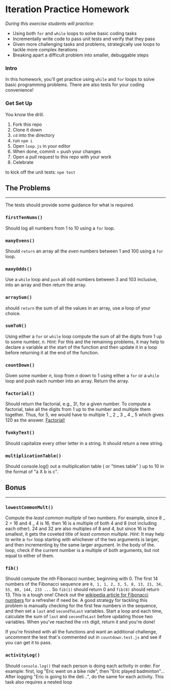# Iteration Practice Homework

_During this exercise students will practice:_

- Using both `for` and `while` loops to solve basic coding tasks
- Incrementally write code to pass unit tests and verify that they pass
- Given more challenging tasks and problems, strategically use loops to tackle more complex iterations
- Breaking apart a difficult problem into smaller, debuggable steps

### Intro

In this homework, you'll get practice using `while` and `for` loops to solve basic programming problems. There are also tests for your coding convenience!

### Get Set Up

You know the drill.

1. Fork this repo
1. Clone it down
1. `cd` into the directory
1. run `npm i`
1. Open `loop.js` in your editor
1. When done, commit + push your changes
1. Open a pull request to this repo with your work
1. Celebrate

to kick off the unit tests: `npm test`

## The Problems

---

The tests should provide some guidance for what is required.

### `firstTenNums()`

Should log all numbers from 1 to 10 using a `for` loop.

### `manyEvens()`

Should `return` an array all the _even_ numbers between 1 and 100 using a `for` loop.

### `manyOdds()`

Use a `while` loop and `push` all odd numbers between 3 and 103 inclusive, into an array and then return the array.

### `arraySum()`

should `return` the sum of all the values in an array, use a loop of your choice.

### `sumToN()`

Using either a `for` or `while` loop compute the sum of all the digits from 1 up to some number, _n_. _Hint:_ For this and the remaining problems, it may help to declare a variable at the start of the function and then update it in a loop before returning it at the end of the function.

### `countDown()`

Given some number _n_, loop from _n_ down to 1 using either a `for` or a `while` loop and push each number into an array. Return the array.

### `factorial()`

Should return the factorial, e.g., 3!, for a given number. To compute a factorial, take all the digits from 1 up to the number and multiple them together. Thus, for 5, we would have to multiple 1 _ 2 _ 3 _ 4 _ 5 which gives 120 as the answer.
[Factorial!](https://en.wikipedia.org/wiki/Factorial)

### `funkyText()`

Should capitalize every other letter in a string. It should return a new string.

### `multiplicationTable()`

Should console.log() out a multiplication table ( or "times table" ) up to 10 in the format of "a X b is c".



## Bonus

---

### `lowestCommonMult()`

Compute the _least common multiple_ of two numbers. For example, since 8 _ 2 = 16 and 4 _ 4 is 16, then 16 is a multiple of both 4 and 8 (not including each other). 24 and 32 are also multiples of 8 and 4, but since 16 is the smallest, it gets the coveted title of _least common multiple_. _Hint:_ It may help to write a `for` loop starting with whichever of the two arguments is larger, and then incrementing by the same larger argument. In the body of the. loop, check if the current number is a multiple of both arguments, but not equal to either of them.

### `fib()`

Should compute the _nth_ Fibonacci number, beginning with 0. The first 14 numbers of the Fibonacci sequence are `0, 1, 1, 2, 3, 5, 8, 13, 21, 34, 55, 89, 144, 233 ...` So `fib(1)` should return 0 and `fib(8)` should return 13. This is a tough one! Check out the [wikipedia article for Fibonacci numbers](https://en.wikipedia.org/wiki/Fibonacci_number) for a refresher if need be. A good strategy for tackling this problem is manually checking for the first few numbers in the sequence, and then set a `last` and `secondToLast` variables. Start a loop and each time, calculate the sum of `last` and `secondToLast` before updating those two variables. When you've reached the `nth` digit, return it and you're done!

If you're finished with all the functions and want an additional challenge, uncomment the test that's commented out in `countdown.test.js` and see if you can get it to pass.

### `activityLog()`

Should `console.log()` that each
person is doing each activity in order.
For example:
first, log "Eric went on a bike ride", then "Eric
played badminton"... After logging "Eric is going to the deli...", do the same for each activity.
This task also requires a nested loop
